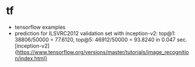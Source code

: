 # tf
- tensorflow examples
- prediction for ILSVRC2012 validation set with inception-v2: top@1: 38806/50000 = 77.6120, top@5: 46912/50000 = 93.8240 in 0.047 sec. [inception-v2]{https://www.tensorflow.org/versions/master/tutorials/image_recognition/index.html}
